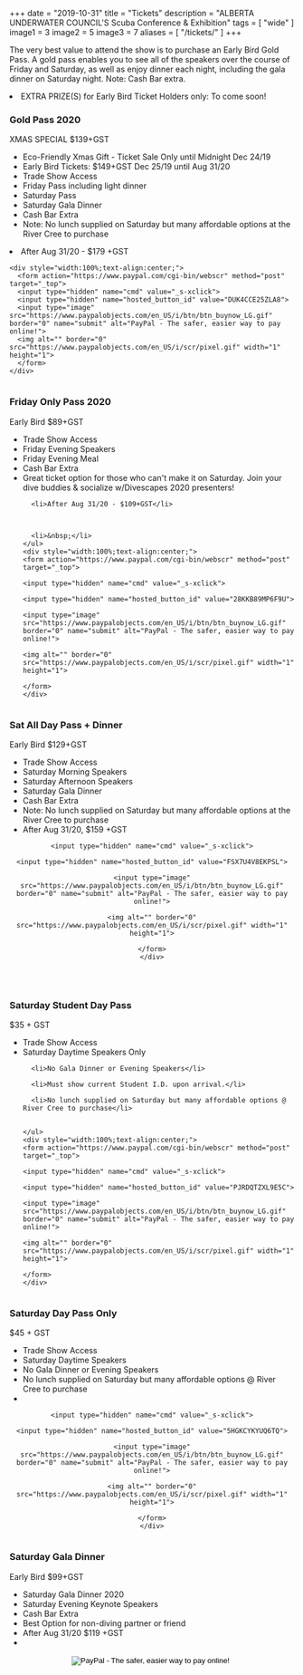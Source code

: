 +++
date        = "2019-10-31"
title       = "Tickets"
description = "ALBERTA UNDERWATER COUNCIL'S Scuba Conference & Exhibition"
tags        = [ "wide" ]
image1 = 3
image2 = 5
image3 = 7
aliases = [
  "/tickets/"
]
+++

The very best value to attend the show is to purchase an Early Bird Gold Pass. A gold pass enables you to see all of the speakers over the course of Friday and Saturday, as well as enjoy dinner each night, including the gala dinner on Saturday night. Note: Cash Bar extra. 
<li>EXTRA PRIZE(S) for Early Bird Ticket Holders only: To come soon!</li>

<div class="premium plan one-third column">
  <h3>Gold Pass 2020</h3>
  <div class="plan-price">
    <!-- <span class="plan-currency">$</span> -->
    <span class="value"><strikethrough>XMAS SPECIAL 
      $139+GST</strikethrough></span>
    

  </div>
  <div class="plan-features">
    <ul>
      <li>Eco-Friendly Xmas Gift - Ticket Sale Only until Midnight Dec 24/19</li>
      <li>Early Bird Tickets: $149+GST Dec 25/19 until Aug 31/20</li>
      <li>Trade Show Access</li>
      <li>Friday Pass including light dinner</li>
      <li>Saturday Pass</li>
      <li>Saturday Gala Dinner</li>
      <li>Cash Bar Extra</li>
      <li>Note: No lunch supplied on Saturday but many affordable options at the River Cree to purchase</li>
    </ul>
        <li>After Aug 31/20 - $179 +GST</li>
    </ul>
  
    <div style="width:100%;text-align:center;">
      <form action="https://www.paypal.com/cgi-bin/webscr" method="post" target="_top">
      <input type="hidden" name="cmd" value="_s-xclick">
      <input type="hidden" name="hosted_button_id" value="DUK4CCE25ZLA8">
      <input type="image" src="https://www.paypalobjects.com/en_US/i/btn/btn_buynow_LG.gif" border="0" name="submit" alt="PayPal - The safer, easier way to pay online!">
      <img alt="" border="0" src="https://www.paypalobjects.com/en_US/i/scr/pixel.gif" width="1" height="1">
      </form>
    </div>
  </div>
</div>

<div class="featured plan one-third column">
  <h3>Friday Only Pass 2020</h3>
  <div class="plan-price">
    <!-- <span class="plan-currency">$</span> -->
    <span class="value"><strikethrough>Early Bird
      $89+GST</strikethrough></span>
  </div>
  <div class="plan-features">
    <ul>
      <li>Trade Show Access</li>
      <li>Friday Evening Speakers</li>
      <li>Friday Evening Meal</li>
      <li>Cash Bar Extra</li>
      <li>Great ticket option for those who can't make it on Saturday. Join your dive buddies & socialize w/Divescapes 2020  presenters!
        
        
        
        
      <li>After Aug 31/20 - $109+GST</li>
      
      
      
      <li>&nbsp;</li>
    </ul>
    <div style="width:100%;text-align:center;">
    <form action="https://www.paypal.com/cgi-bin/webscr" method="post" target="_top">

    <input type="hidden" name="cmd" value="_s-xclick">

    <input type="hidden" name="hosted_button_id" value="28KKB89MP6F9U">

    <input type="image" src="https://www.paypalobjects.com/en_US/i/btn/btn_buynow_LG.gif" border="0" name="submit" alt="PayPal - The safer, easier way to pay online!">

    <img alt="" border="0" src="https://www.paypalobjects.com/en_US/i/scr/pixel.gif" width="1" height="1">

    </form>
    </div>
  </div>
</div>

<div class="featured plan one-third column">
  <h3>Sat All Day Pass + Dinner</h3>
  <div class="plan-price">
    <!-- <span class="plan-currency">$</span> -->
    <span class="value"><strikethrough>Early Bird 
      $129+GST</strikethrough></span>
  </div>
  <div class="plan-features">
    <ul>
      <li>Trade Show Access</li>
      <li>Saturday Morning Speakers</li>
      <li>Saturday Afternoon Speakers</li>
      <li>Saturday Gala Dinner</li>
      <li>Cash Bar Extra</li>
      <li>Note: No lunch supplied on Saturday but many affordable options at the River Cree to purchase</li>
      <li>After Aug 31/20, $159 +GST
      </ul>
    <div style="width:100%;text-align:center;">
    <form action="https://www.paypal.com/cgi-bin/webscr" method="post" target="_top">

    <input type="hidden" name="cmd" value="_s-xclick">

    <input type="hidden" name="hosted_button_id" value="FSX7U4V8EKPSL">

    <input type="image" src="https://www.paypalobjects.com/en_US/i/btn/btn_buynow_LG.gif" border="0" name="submit" alt="PayPal - The safer, easier way to pay online!">

    <img alt="" border="0" src="https://www.paypalobjects.com/en_US/i/scr/pixel.gif" width="1" height="1">

    </form>
    </div>
  </div>
</div>

<p>&nbsp;</p>

<div class="featured plan one-third column">
  <h3>Saturday Student Day Pass</h3>
  <div class="plan-price">
    <!-- <span class="plan-currency">$</span> -->
    <span class="value">$35 + GST</span>
  </div>
  <div class="plan-features">
    <ul>
      <li>Trade Show Access</li>
      <li>Saturday Daytime Speakers Only</li>
      
      <li>No Gala Dinner or Evening Speakers</li>
      
      <li>Must show current Student I.D. upon arrival.</li>
      
      <li>No lunch supplied on Saturday but many affordable options @ River Cree to purchase</li>
      
      
    </ul>
    <div style="width:100%;text-align:center;">
    <form action="https://www.paypal.com/cgi-bin/webscr" method="post" target="_top">

    <input type="hidden" name="cmd" value="_s-xclick">

    <input type="hidden" name="hosted_button_id" value="PJRDQTZXL9E5C">

    <input type="image" src="https://www.paypalobjects.com/en_US/i/btn/btn_buynow_LG.gif" border="0" name="submit" alt="PayPal - The safer, easier way to pay online!">

    <img alt="" border="0" src="https://www.paypalobjects.com/en_US/i/scr/pixel.gif" width="1" height="1">

    </form>
    </div>
  </div>
</div>


<div class="featured plan one-third column">
  <h3>Saturday Day Pass Only</h3>
  <div class="plan-price">
    <!-- <span class="plan-currency">$</span> -->
    <span class="value">$45 + GST</span>
  </div>
  <div class="plan-features">
    <ul>
      <li>Trade Show Access</li>
      <li>Saturday Daytime Speakers</li>
      <li>No Gala Dinner or Evening Speakers</li>
      <li>No lunch supplied on Saturday but many affordable options @ River Cree to purchase
      <li>&nbsp;</li>
    </ul>
    <div style="width:100%;text-align:center;">
    <form action="https://www.paypal.com/cgi-bin/webscr" method="post" target="_top">

    <input type="hidden" name="cmd" value="_s-xclick">

    <input type="hidden" name="hosted_button_id" value="5HGKCYKYUQ6TQ">

    <input type="image" src="https://www.paypalobjects.com/en_US/i/btn/btn_buynow_LG.gif" border="0" name="submit" alt="PayPal - The safer, easier way to pay online!">

    <img alt="" border="0" src="https://www.paypalobjects.com/en_US/i/scr/pixel.gif" width="1" height="1">

    </form>
    </div>
  </div>
</div>

<div class="featured plan one-third column">
  <h3>Saturday Gala Dinner</h3>
  <div class="plan-price">
    <!-- <span class="plan-currency">$</span> -->
    <span class="value"><strikethrough>Early Bird
      $99+GST</strikethrough></span>
  </div>
  <div class="plan-features">
    <ul>
      <li>Saturday Gala Dinner 2020</li>
      <li>Saturday Evening Keynote Speakers</li>
      <li>Cash Bar Extra</li>
      <li>Best Option for non-diving partner or friend
      <li>After Aug 31/20 $119 +GST
      <li>&nbsp;</li>
    </ul>
    <div style="width:100%;text-align:center;">
    <form action="https://www.paypal.com/cgi-bin/webscr" method="post" target="_top">

<input type="hidden" name="cmd" value="_s-xclick">

<input type="hidden" name="hosted_button_id" value="C7XJERCY2E6F2">

<input type="image" src="https://www.paypalobjects.com/en_US/i/btn/btn_buynow_LG.gif" border="0" name="submit" alt="PayPal - The safer, easier way to pay online!">

<img alt="" border="0" src="https://www.paypalobjects.com/en_US/i/scr/pixel.gif" width="1" height="1">

</form>
    </div>
  </div>
</div>
